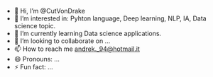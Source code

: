 - 👋 Hi, I’m @CutVonDrake
- 👀 I’m interested in: Pyhton language, Deep learning, NLP, IA, Data science topic.
- 🌱 I’m currently learning Data science applications.
- 💞️ I’m looking to collaborate on ...
- 📫 How to reach me andrek._94@hotmail.it
- 😄 Pronouns: ...
- ⚡ Fun fact: ...

<!---
CutVonDrake/CutVonDrake is a ✨ special ✨ repository because its `README.md` (this file) appears on your GitHub profile.
You can click the Preview link to take a look at your changes.
--->
